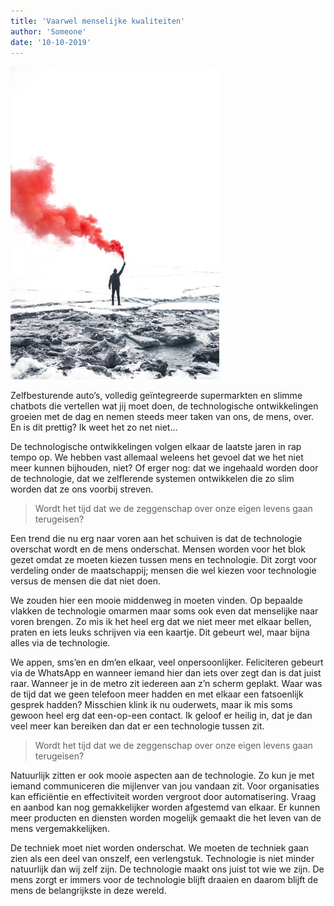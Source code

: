 ```yaml
---
title: 'Vaarwel menselijke kwaliteiten'
author: 'Someone'
date: '10-10-2019'
---
```


![alt](./photo-1517607908060-9a66da662869.jpg)

Zelfbesturende auto’s, volledig geïntegreerde supermarkten en slimme chatbots die vertellen wat jij moet doen, de technologische ontwikkelingen groeien met de dag en nemen steeds meer taken van ons, de mens, over. En is dit prettig? Ik weet het zo net niet…

De technologische ontwikkelingen volgen elkaar de laatste jaren in rap tempo op. We hebben vast allemaal weleens het gevoel dat we het niet meer kunnen bijhouden, niet? Of erger nog: dat we ingehaald worden door de technologie, dat we zelflerende systemen ontwikkelen die zo slim worden dat ze ons voorbij streven. 

 

> Wordt het tijd dat we de zeggenschap over onze eigen levens gaan terugeisen?
 

Een trend die nu erg naar voren aan het schuiven is dat de technologie overschat wordt en de mens onderschat. Mensen worden voor het blok gezet omdat ze moeten kiezen tussen mens en technologie. Dit zorgt voor verdeling onder de maatschappij; mensen die wel kiezen voor technologie versus de mensen die dat niet doen. 

 

We zouden hier een mooie middenweg in moeten vinden. Op bepaalde vlakken de technologie omarmen maar soms ook even dat menselijke naar voren brengen. Zo mis ik het heel erg dat we niet meer met elkaar bellen, praten en iets leuks schrijven via een kaartje. Dit gebeurt wel, maar bijna alles via de technologie. 

 

We appen, sms’en en dm’en elkaar, veel onpersoonlijker. Feliciteren gebeurt via de WhatsApp en wanneer iemand hier dan iets over zegt dan is dat juist raar. Wanneer je in de metro zit iedereen aan z’n scherm geplakt. Waar was de tijd dat we geen telefoon meer hadden en met elkaar een fatsoenlijk gesprek hadden? Misschien klink ik nu ouderwets, maar ik mis soms gewoon heel erg dat een-op-een contact. Ik geloof er heilig in, dat je dan veel meer kan bereiken dan dat er een technologie tussen zit.

 

> Wordt het tijd dat we de zeggenschap over onze eigen levens gaan terugeisen?
 

Natuurlijk zitten er ook mooie aspecten aan de technologie. Zo kun je met iemand communiceren die mijlenver van jou vandaan zit. Voor organisaties kan efficiëntie en effectiviteit worden vergroot door automatisering. Vraag en aanbod kan nog gemakkelijker worden afgestemd van elkaar. Er kunnen meer producten en diensten worden mogelijk gemaakt die het leven van de mens vergemakkelijken. 

 

De techniek moet niet worden onderschat. We moeten de techniek gaan zien als een deel van onszelf, een verlengstuk. Technologie is niet minder natuurlijk dan wij zelf zijn. De technologie maakt ons juist tot wie we zijn. De mens zorgt er immers voor de technologie blijft draaien en daarom blijft de mens de belangrijkste in deze wereld. 